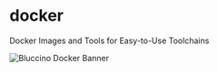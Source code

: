 # docker
Docker Images and Tools for Easy-to-Use Toolchains

![Bluccino Docker Banner](https://user-images.githubusercontent.com/17394277/222893953-b9d29d0a-5550-4cdf-aec6-d37045ed4e7f.png)
